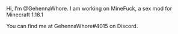 Hi, I’m @GehennaWhore. I am working on MineFuck, a sex mod for Minecraft 1.18.1

You can find me at GehennaWhore#4015 on Discord.
